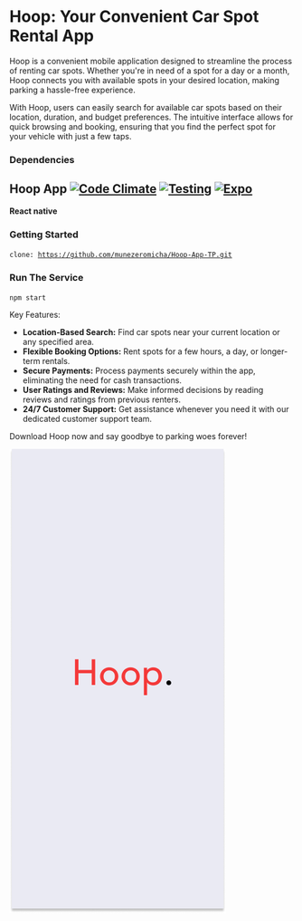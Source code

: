 # Hoop: Your Convenient Car Spot Rental App

Hoop is a convenient mobile application designed to streamline the process of renting car spots. Whether you're in need of a spot for a day or a month, Hoop connects you with available spots in your desired location, making parking a hassle-free experience.

With Hoop, users can easily search for available car spots based on their location, duration, and budget preferences. The intuitive interface allows for quick browsing and booking, ensuring that you find the perfect spot for your vehicle with just a few taps.

### Dependencies

## Hoop App [![Code Climate](https://img.shields.io/codeclimate/github/{munezero}/{https://github.com/munezeromicha/Hoop-App-TP}?label=Code%20Quality)](https://codeclimate.com/github/{munezeromicha}/{https://github.com/munezeromicha/Hoop-App-TP}) [![Testing](https://img.shields.io/badge/tests-passing-brightgreen)](link_to_your_testing_page) [![Expo](https://img.shields.io/badge/Expo-Ready-blue)](https://expo.io/)
**React native**

### Getting Started

<code>clone: https://github.com/munezeromicha/Hoop-App-TP.git</code>

### Run The Service

<code>npm start</code>

Key Features:
- **Location-Based Search:** Find car spots near your current location or any specified area.
- **Flexible Booking Options:** Rent spots for a few hours, a day, or longer-term rentals.
- **Secure Payments:** Process payments securely within the app, eliminating the need for cash transactions.
- **User Ratings and Reviews:** Make informed decisions by reading reviews and ratings from previous renters.
- **24/7 Customer Support:** Get assistance whenever you need it with our dedicated customer support team.

Download Hoop now and say goodbye to parking woes forever!

![Hoop App Screenshot](https://github.com/munezeromicha/Hoop-App-TP/blob/main/assets/HoopBack.png)
